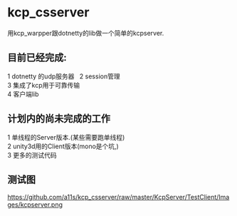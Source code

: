 # kcp_csserver #

用kcp_warpper跟dotnetty的lib做一个简单的kcpserver.  
## 目前已经完成:  
1 dotnetty 的udp服务器   
2 session管理  
3 集成了kcp用于可靠传输  
4 客户端lib  

## 计划内的尚未完成的工作  

1 单线程的Server版本.(某些需要跑单线程)  
2 unity3d用的Client版本(mono是个坑,)  
3 更多的测试代码  

## 测试图 
https://github.com/a11s/kcp_csserver/raw/master/KcpServer/TestClient/Images/kcpserver.png  
